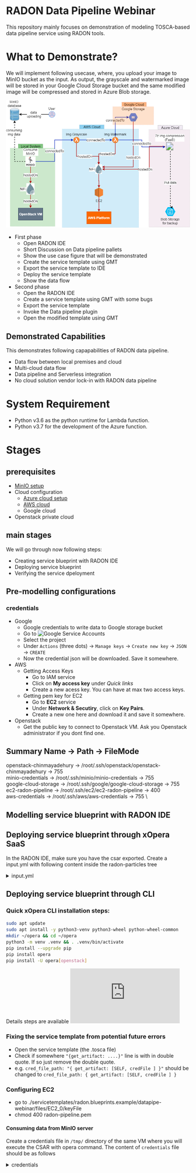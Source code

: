 # RADON Data Pipeline Webinar

This repository mainly focuses on demonstration of modeling TOSCA-based data pipeline service using RADON tools.

# What to Demonstrate?
We will implement following usecase, where, you upload your image to MinIO bucket as the input. As output, the grayscale and watermarked image will be stored in your Google Cloud Storage bucket and the same modified image will be compressed and stored in Azure Blob storage.

<img src="img/main-worklow.png">

*  First phase
    *  Open RADON IDE
    *  Short Discussion on Data pipeline pallets
    *  Show the use case figure that will be demonstrated
    *  Create the service template using GMT
    *  Export the service template to IDE
    *  Deploy the service template
    *  Show the data flow
*  Second phase
    *  Open the RADON IDE 
    *  Create a service template using GMT with some bugs
    *  Export the service template
    *  Invoke the Data pipeline plugin
    *  Open the modified template using GMT

## Demonstrated Capabilities
This demonstrates following capapabilities of RADON data pipeline.
* Data flow between local premises and cloud 
* Multi-cloud data flow
* Data pipeline and Serverless integration
* No cloud solution vendor lock-in with RADON data pipeline

# System Requirement
* Python v3.6 as the python runtime for Lambda function.
* Python v3.7 for the development of the Azure function.

# Stages

## prerequisites 
* [MinIO setup](local-sy-configuration/minio/minio.md)
* Cloud configuration 
    * [Azure cloud setup](cloud-configuration/azure)
    * [AWS cloud](cloud-configuration/aws)
    * Google cloud 
* Openstack private cloud

## main stages
We will go through now following steps:
* Creating service blueprint with RADON IDE
* Deploying service blueprint
* Verifying the service dpeloyment

## Pre-modelling configurations
### credentials
* Google
    * Google credentials to write data to Google storage bucket
    * Go to ![Google Service Accounts](https://console.cloud.google.com/iam-admin/serviceaccounts)
    * Select the project
    * Under `Actions` (three dots) -> `Manage keys` -> `Create new key` -> `JSON` -> `CREATE`
    * Now the credential json will be downloaded. Save it somewhere.
* AWS
    * Getting Access Keys
        * Go to IAM service
        * Click on **My access key** under _Quick links_
        * Create a new acess key. You can have at max two access keys.
    * Getting pem key for EC2
        * Go to **EC2** service
        * Under **Network & Secutiry**, click on **Key Pairs**.
        * Create a new one here and download it and save it somewhere.
* Openstack
    * Get the public key to connect to Openstack VM. Ask you Openstack administrator if you dont find one.

**Summary**
Name -> Path -> FileMode
-----------------------
openstack-chinmayadehury  ->  /root/.ssh/openstack/openstack-chinmayadehury  -> 755 \
minio-credentials ->  /root/.ssh/minio/minio-credentials  -> 755 \
google-cloud-storage  -> /root/.ssh/google/google-cloud-storage  -> 755 \
ec2-radon-pipeline -> /root/.ssh/ec2/ec2-radon-pipeline -> 400 \
aws-credentials -> /root/.ssh/aws/aws-credentials -> 755 \


## **Modelling** service blueprint with RADON IDE




## **Deploying** service blueprint through xOpera SaaS
In the RADON IDE, make sure you have the csar exported.
Create a input.yml with following content inside the radon-particles tree
<details>
    <summary>input.yml</summary>

```
{}
```
</details>

## **Deploying** service blueprint through CLI
### Quick xOpera CLI installation steps:
```bash
sudo apt update
sudo apt install -y python3-venv python3-wheel python-wheel-common
mkdir ~/opera && cd ~/opera
python3 -m venv .venv && . .venv/bin/activate
pip install --upgrade pip
pip install opera
pip install -U opera[openstack]
```
Details steps are available ![here](https://xlab-si.github.io/xopera-docs/opera_cli.html)
### Fixing the service template from potential future errors
* Open the service template (the .tosca file)
* Check if somewhere `"{get_artifact: ....}"` line is with in double quote. If so just remove the double quote. 
* e.g. `cred_file_path: "{ get_artifact: [SELF, credFile ] }"` should be changed to `cred_file_path: { get_artifact: [SELF, credFile ] }`

### Configuring EC2
* go to ./servicetemplates/radon.blueprints.example/datapipe-webinar/files/EC2_0/keyFile
* chmod 400 radon-pipeline.pem

#### Consuming data from MinIO server
Create a credentials file in `/tmp/` directory of the same VM where you will execute the CSAR with opera command.
The content of `credentials` file should be as follows
<details>
      <summary>credentials</summary>

```
[default]
accessKey= MinIO username or the access key
secretKey= your MinIO password or the secret key
```
</details>



